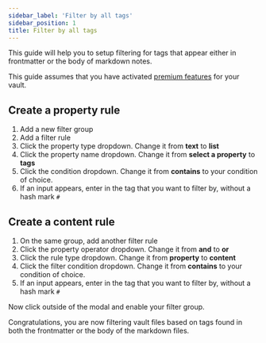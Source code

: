 ```yaml
---
sidebar_label: 'Filter by all tags'
sidebar_position: 1
title: Filter by all tags
---
```


This guide will help you to setup filtering for tags that appear either in frontmatter or the body of markdown notes.

This guide assumes that you have activated [premium features](/docs/premium) for your vault.

## Create a property rule

1. Add a new filter group
2. Add a filter rule
3. Click the property type dropdown. Change it from **text** to **list**
4. Click the property name dropdown. Change it from **select a property** to **tags**
5. Click the condition dropdown. Change it from **contains** to your condition of choice.
6. If an input appears, enter in the tag that you want to filter by, without a hash mark `#`

## Create a content rule

1. On the same group, add another filter rule
2. Click the property operator dropdown. Change it from **and** to **or**
3. Click the rule type dropdown. Change it from **property** to **content**
4. Click the filter condition dropdown. Change it from **contains** to your condition of choice.
5. If an input appears, enter in the tag that you want to filter by, without a hash mark `#`

Now click outside of the modal and enable your filter group.

Congratulations, you are now filtering vault files based on tags found in both the frontmatter or the body of the markdown files.